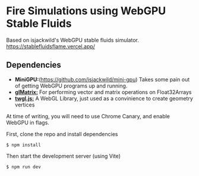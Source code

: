 # Fire Simulations using WebGPU Stable Fluids

Based on isjackwild's WebGPU stable fluids simulator.
https://stablefluidsflame.vercel.app/

## Dependencies

- **MiniGPU:**(https://github.com/isjackwild/mini-gpu) Takes some pain out of getting WebGPU programs up and running.
- [**glMatrix:**](https://glmatrix.net/) For performing vector and matrix operations on Float32Arrays
- [**twgl.js:**](https://twgljs.org/) A WebGL Library, just used as a convinience to create geometry vertices

At time of writing, you will need to use Chrome Canary, and enable WebGPU in flags.

First, clone the repo and install dependencies

`$ npm install`

Then start the development server (using Vite)

`$ npm run dev`

